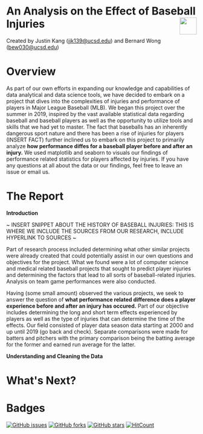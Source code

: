 # An Analysis on the Effect of Baseball Injuries <img src="https://upload.wikimedia.org/wikipedia/en/thumb/a/a6/Major_League_Baseball_logo.svg/1200px-Major_League_Baseball_logo.svg.png" align="right" height="45">

Created by Justin Kang (jjk139@ucsd.edu) and Bernard Wong (bew030@ucsd.edu)

# Overview 

As part of our own efforts in expanding our knowledge and capabilities of data analytical and data science tools, we have decided to embark on a project that dives into the complexities of injuries and performance of players in Major League Baseball (MLB). We began this project over the summer in 2019, inspired by the vast available statistical data regarding baseball and baseball players as well as the opportunity to utilize tools and skills that we had yet to master. The fact that baseballs has an inherently dangerous sport nature and there has been a rise of injuries for players (INSERT FACT) further inclined us to embark on this project to primarily analyze __how performance diffes for a baseball player before and after an injury.__ We used matplotlib and seaborn to visuals our findings of performance related statistics for players affected by injuries. If you have any questions at all about the data or our findings, feel free to leave an issue or email us. 


# The Report 
__Introduction__

~ INSERT SNIPPET ABOUT THE HISTORY OF BASEBALL INJURIES: THIS IS WHERE WE INCLUDE THE SOURCES FROM OUR RESEARCH, INCLUDE HYPERLINK TO SOURCES ~

Part of research process included determining what other similar projects were already created that could potentially assist in our own questions and objectives for the project. What we found were a lot of computer science and medical related baseball projects that sought to predict player injuries and determining the factors that lead to all sorts of baseball-related injuries. Analysis on team game performances were also conducted. 

Having (some small amount)  observed the various projects, we seek to answer the question of __what performance related difference does a player experience before and after an injury has occured.__ Part of our objective includes determining the long and short term effects experienced by players as well as the type of injuries that can determine the time of the effects. Our field consisted of player data season data starting at 2000 and up until 2019 (go back and check). Separate comparisons were made for batters and pitchers with the primary comparison being the batting average for the former and earned run average for the latter. 

__Understanding and Cleaning the Data__



# What's Next?

# Badges
[![GitHub issues](https://img.shields.io/github/issues/bew030/baseball-project?color=purple)](https://github.com/bew030/baseball-project/issues)
[![GitHub forks](https://img.shields.io/github/forks/bew030/baseball-project?color=orange)](https://github.com/bew030/baseball-project/network)
[![GitHub stars](https://img.shields.io/github/stars/bew030/baseball-project)](https://github.com/bew030/baseball-project/stargazers)
[![HitCount](http://hits.dwyl.io/bew030/baseball-project.svg)](http://hits.dwyl.io/bew030/baseball-project)
